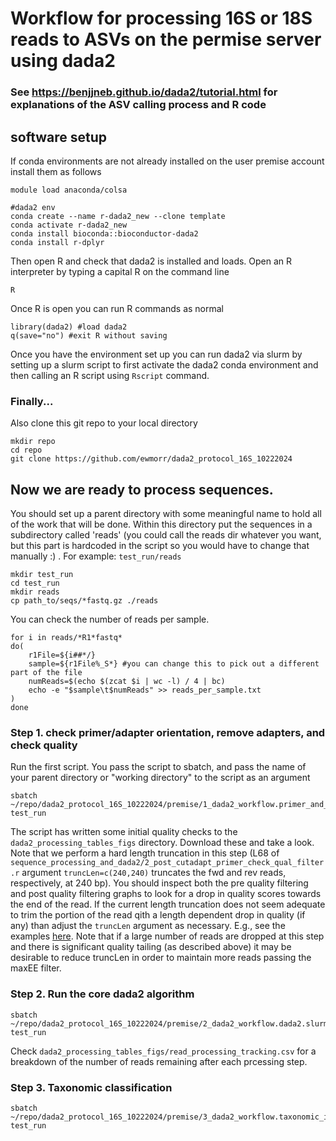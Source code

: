 # Workflow for processing 16S or 18S reads to ASVs on the permise server using dada2
### See https://benjjneb.github.io/dada2/tutorial.html for explanations of the ASV calling process and R code 
## software setup
If conda environments are not already installed on the user premise account install them as follows
```
module load anaconda/colsa

#dada2 env
conda create --name r-dada2_new --clone template
conda activate r-dada2_new
conda install bioconda::bioconductor-dada2
conda install r-dplyr
```

Then open R and check that dada2 is installed and loads. Open an R interpreter by typing a capital R on the command line
```
R
```
Once R is open you can run R commands as normal
```
library(dada2) #load dada2 
q(save="no") #exit R without saving
```
Once you have the environment set up you can run dada2 via slurm by setting up a slurm script to first activate the dada2 conda environment and then calling an R script using `Rscript` command. 

### Finally...
Also clone this git repo to your local directory
```
mkdir repo
cd repo
git clone https://github.com/ewmorr/dada2_protocol_16S_10222024
```

## Now we are ready to process sequences. 
You should set up a parent directory with some meaningful name to hold all of the work that will be done. Within this directory put the sequences in a subdirectory called 'reads' (you could call the reads dir whatever you want, but this part is hardcoded in the script so you would have to change that manually :) . For example: `test_run/reads`
```
mkdir test_run
cd test_run
mkdir reads
cp path_to/seqs/*fastq.gz ./reads
```
You can check the number of reads per sample.
```
for i in reads/*R1*fastq*
do(
    r1File=${i##*/}
    sample=${r1File%_S*} #you can change this to pick out a different part of the file
    numReads=$(echo $(zcat $i | wc -l) / 4 | bc)
    echo -e "$sample\t$numReads" >> reads_per_sample.txt
)
done
```

### Step 1. check primer/adapter orientation, remove adapters, and check quality
Run the first script. You pass the script to sbatch, and pass the name of your parent directory or "working directory" to the script as an argument
```
sbatch ~/repo/dada2_protocol_16S_10222024/premise/1_dada2_workflow.primer_and_qual_checks.slurm test_run
```
The script has written some initial quality checks to the `dada2_processing_tables_figs` directory. Download these and take a look. Note that we perform a hard length truncation in this step (L68 of `sequence_processing_and_dada2/2_post_cutadapt_primer_check_qual_filter.r` argument `truncLen=c(240,240)` truncates the fwd and rev reads, respectively, at 240 bp). You should inspect both the pre quality filtering and post quality filtering graphs to look for a drop in quality scores towards the end of the read. If the current length truncation does not seem adequate to trim the portion of the read qith a length dependent drop in quality (if any) than adjust the `truncLen` argument as necessary. E.g., see the examples [here](https://benjjneb.github.io/dada2/tutorial.html). Note that if a large number of reads are dropped at this step and there is significant quality tailing (as described above) it may be desirable to reduce truncLen in order to maintain more reads passing the maxEE filter.

### Step 2. Run the core dada2 algorithm

```
sbatch ~/repo/dada2_protocol_16S_10222024/premise/2_dada2_workflow.dada2.slurm test_run
```
Check `dada2_processing_tables_figs/read_processing_tracking.csv` for a breakdown of the number of reads remaining after each prcessing step.

### Step 3. Taxonomic classification
```
sbatch ~/repo/dada2_protocol_16S_10222024/premise/3_dada2_workflow.taxonomic_id.slurm test_run
```
